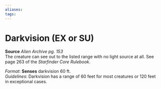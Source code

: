 ```yaml
---
aliases: 
tags: 
---
```


# Darkvision (EX or SU)

**Source** _Alien Archive pg. 153_  
The creature can see out to the listed range with no light source at all. See page 263 of the _Starfinder Core Rulebook_.

_Format_: **Senses** darkvision 60 ft.  
_Guidelines_: Darkvision has a range of 60 feet for most creatures or 120 feet in exceptional cases.
